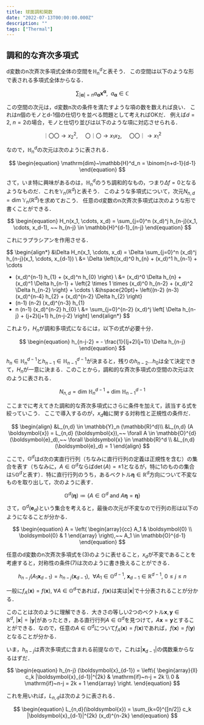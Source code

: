 ```yaml
---
title: 球面調和関数
date: "2022-07-13T00:00:00.000Z"
description: ""
tags: ["Thermal"]
---
```


## 調和的な斉次多項式

d変数のn次斉次多項式全体の空間を$\mathbb{H}^d_n$と表そう．
この空間は以下のような形で表される多項式全体からなる．

$$
\begin{equation}
\sum_{|\boldsymbol{\alpha}|=n} a_{\boldsymbol{\alpha}} \boldsymbol{x}^{\boldsymbol{\alpha}}, ~~
a_{\boldsymbol{\alpha}} \in \mathbb{C}
\end{equation}
$$

この空間の次元は，d変数n次の条件を満たすような項の数を数えれば良い．
これはn個のモノとd-1個の仕切りを並べる問題として考えればOKだ．
例えば$d=2,~n=2$の場合，モノと仕切り並びは以下のような項に対応させられる．

$$
｜〇〇 \rightarrow x_2^2, ~~~~~
〇｜〇 \rightarrow x_1 x_2, ~~~~~
〇〇｜ \rightarrow x_1^2
$$

なので，$\mathbb{H}^d_n$の次元は次のように表される．

$$
\begin{equation}
\mathrm{dim}~\mathbb{H}^d_n = \binom{n+d-1}{d-1}
\end{equation}
$$

さて，いま特に興味があるのは，$\mathbb{H}^d_n$のうち調和的なもの，つまり$\Delta f = 0$となるようなものだ．これを$\mathbb{Y}_n(\mathbb{R}^d)$と表そう．
このような多項式について，次元$N_{n,d} = \mathrm{dim}~\mathbb{Y}_n(\mathbb{R}^d)$を求めておこう．
任意のd変数のn次斉次多項式は次のような形で書くことができる．

$$
\begin{equation}
H_n(x_1, \cdots, x_d) = \sum_{j=0}^n (x_d)^j h_{n-j}(x_1, \cdots, x_d-1), ~~
h_{n-j} \in \mathbb{H}^{d-1}_{n-j}
\end{equation}
$$

これにラプラシアンを作用させる．

$$
\begin{align*}
&\Delta H_n(x_1, \cdots, x_d) = \Delta \sum_{j=0}^n (x_d)^j h_{n-j}(x_1, \cdots, x_{d-1}) \\
&= \Delta \left\{(x_d)^0 h_{n} + (x_d)^1 h_{n-1} + \cdots 
+ (x_d)^{n-1} h_{1} + (x_d)^n h_{0} \right\} \\
&= (x_d)^0 \Delta h_{n} + (x_d)^1 \Delta h_{n-1} + \left\{2 \times 1 \times (x_d)^0 h_{n-2} + (x_d)^2 \Delta h_{n-2} \right\} + \cdots \\
&\hspace{20pt}+ \left\{(n-2) (n-3) (x_d)^{n-4} h_{2} + (x_d)^{n-2} \Delta h_{2} \right\} 
+ (n-1) (n-2) (x_d)^{n-3} h_{1}
+ n (n-1) (x_d)^{n-2} h_{0} \\
&= \sum_{j=0}^{n-2} (x_d)^j \left[ \Delta h_{n-j} + (j+2)(j+1) h_{n-j-2} \right]
\end{align*}
$$

これより，$H_n$が調和多項式になるには，以下の式が必要十分．

$$
\begin{equation}
h_{n-j-2} = - \frac{1}{(j+2)(j+1)} \Delta h_{n-j}
\end{equation}
$$

$h_n \in \mathbb{H}^{d-1}_{n}$と$h_{n-1} \in \mathbb{H}^{d-1}_{n-1}$が決まると，残りの$h_{n-2} \dots h_0$は全て決定できて，$H_n$が一意に決まる．このことから，調和的な斉次多項式の空間の次元は次のように表される．

$$
\begin{equation}
N_{n,d} = \mathrm{dim}~\mathbb{H}^{d-1}_{n} + \mathrm{dim}~\mathbb{H}^{d-1}_{n-1}
\end{equation}
$$

ここまでに考えてきた調和的な斉次多項式にさらに条件を加えて，該当する式を絞っていこう．
ここで導入するのが，$x_d$軸に関する対称性と正規性の条件だ．

$$
\begin{align}
&L_{n,d} \in \mathbb{Y}_n (\mathbb{R}^d)\\
&L_{n,d} (A \boldsymbol{x}) = L_{n,d} (\boldsymbol{x}),~~ \forall A \in \mathbb{O}^{d}(\boldsymbol{e}_d),~~ \forall \boldsymbol{x} \in \mathbb{R}^d \\
&L_{n,d} (\boldsymbol{e}_d) = 1
\end{align}
$$

ここで，$\mathbb{O}^{d}$はd次の実直行行列（ちなみに直行行列の定義は正規性を含む）の集合を表す（ちなみに，$A \in \mathbb{O}^{d}$ならば$\det(A) = \pm 1$となるが，特に1のものの集合は$\mathbb{SO}^{d}$と表す）．特に直行行列のうち，あるベクトル$\boldsymbol{\eta} \in \mathbb{R}^{d}$方向について不変なものを取り出して，次のように表す．

$$
\begin{equation}
\mathbb{O}^{d}(\boldsymbol{\eta}) \coloneqq \left\{ A \in \mathbb{O}^{d} ~\mathrm{and}~ A\boldsymbol{\eta} = \boldsymbol{\eta} \right\}
\end{equation}
$$

さて，$\mathbb{O}^{d}(\boldsymbol{e}_d)$という集合を考えると，最後の次元が不変なので行列の形は以下のようになることが分かる．

$$
\begin{equation}
A = \left( \begin{array}{cc} A_1 & \boldsymbol{0} \\ \boldsymbol{0} & 1 \end{array} \right),~~
A_1 \in \mathbb{O}^{d-1}
\end{equation}
$$

 任意のd変数のn次斉次多項式を(3)のように表せること，$x_d$が不変であることを考慮すると，対称性の条件(7)は次のように書き換えることができる．

 $$
 \begin{equation}
 h_{n-j}(A_1 \boldsymbol{x}_{d-1}) = h_{n-j}(\boldsymbol{x}_{d-1}),~~
 \forall A_1 \in \mathbb{O}^{d-1},~\boldsymbol{x}_{d-1} \in \mathbb{R}^{d-1},~ 0 \le j \le n  
 \end{equation}
 $$

一般に$f_A(\boldsymbol{x}) = f(\boldsymbol{x}),~ \forall A \in \mathbb{O}^{d}$であれば，$f(\boldsymbol{x})$は実は$|\boldsymbol{x}|$で十分表されることが分かる．

このことは次のように理解できる．大きさの等しい2つのベクトル$\boldsymbol{x}, \boldsymbol{y} \in \mathbb{R}^{d},~ |\boldsymbol{x}| = |\boldsymbol{y}|$があったとき，ある直行行列$A \in \mathbb{O}^{d}$を見つけて，$A\boldsymbol{x} = \boldsymbol{y}$とすることができる．なので，任意の$A \in \mathbb{O}^{d}$について$f_A(\boldsymbol{x}) = f(\boldsymbol{x})$であれば，$f(\boldsymbol{x}) = f(\boldsymbol{y})$となることが分かる．

いま，$h_{n-j}$は斉次多項式に含まれる前提なので，これは$|\boldsymbol{x}_{d-1}|$の偶数乗からなるはずだ．

$$
\begin{equation}
h_{n-j} (\boldsymbol{x}_{d-1}) = 
\left\{ \begin{array}{ll} 
c_k |\boldsymbol{x}_{d-1}|^{2k} & \mathrm{if}~n-j = 2k \\ 
0 & \mathrm{if}~n-j = 2k + 1
\end{array} \right.
\end{equation} 
$$

これを用いれば，$L_{n,d}$は次のように表される．

$$
\begin{equation}
L_{n,d}(\boldsymbol{x}) = \sum_{k=0}^{[n/2]} c_k |\boldsymbol{x}_{d-1}|^{2k} (x_d)^{n-2k}
\end{equation}
$$
















